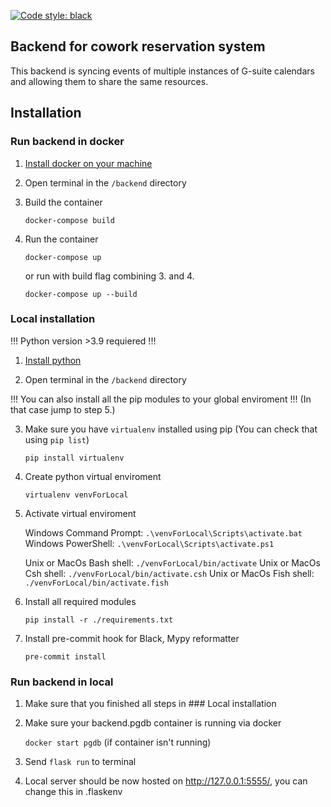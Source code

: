 [![Code style: black](https://img.shields.io/badge/code%20style-black-000000.svg)](https://github.com/psf/black)

## Backend for cowork reservation system

This backend is syncing events of multiple instances of G-suite calendars and allowing them to share the same resources.

## Installation

### Run backend in docker

1. [Install docker on your machine](https://docs.docker.com/get-docker/)

2. Open terminal in the `/backend` directory
3. Build the container

   `docker-compose build`

4. Run the container

   `docker-compose up`

   or run with build flag combining 3. and 4.

   `docker-compose up --build`

### Local installation
!!! Python version >3.9  requiered !!! 
1. [Install python](https://www.python.org/downloads/)

2. Open terminal in the `/backend` directory

!!! You can also install all the pip modules to your global enviroment !!! (In that case jump to step 5.)

3. Make sure you have `virtualenv` installed using pip (You can check that using `pip list`)

   `pip install virtualenv`

4. Create python virtual enviroment

   `virtualenv venvForLocal` 

5. Activate virtual enviroment

   Windows Command Prompt:    `.\venvForLocal\Scripts\activate.bat`
   Windows PowerShell:        `.\venvForLocal\Scripts\activate.ps1`

   Unix or MacOs Bash shell:  `./venvForLocal/bin/activate`
   Unix or MacOs Csh shell:   `./venvForLocal/bin/activate.csh`
   Unix or MacOs Fish shell:  `./venvForLocal/bin/activate.fish`

6. Install all required modules

   `pip install -r ./requirements.txt`

7. Install pre-commit hook for Black, Mypy reformatter

   `pre-commit install`

### Run backend in local

1. Make sure that you finished all steps in ### Local installation

2. Make sure your backend.pgdb container is running via docker

   `docker start pgdb` (if container isn't running)

3. Send `flask run` to terminal

4. Local server should be now hosted on http://127.0.0.1:5555/, you can change this in .flaskenv

